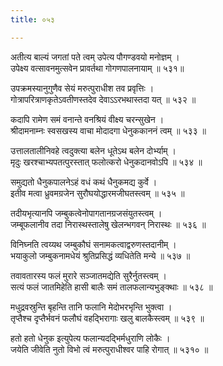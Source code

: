 ```yaml
---
title: ०५३

---
```

<div class="audioEmbed"  caption="सीतालक्ष्मी-वाचनम्" src="https://sanskritdocuments.org/sites/completenarayaneeyam/SoundFiles/053/053_01.mp3"></div>


अतीत्य बाल्यं जगतां पते त्वम् उपेत्य पौगण्डवयो मनोज्ञम् ।  
उपेक्ष्य वत्सावनमुत्सवेन प्रावर्तथा गोगणपालनायाम् ॥ ५३१॥

<div class="audioEmbed"  caption="सीतालक्ष्मी-वाचनम्" src="https://sanskritdocuments.org/sites/completenarayaneeyam/SoundFiles/053/053_02.mp3"></div>


उपक्रमस्यानुगुणैव सेयं मरुत्पुराधीश तव प्रवृत्तिः ।  
गोत्रापरित्राणकृतेऽवतीणस्तदेव देवाऽऽरभथास्तदा यत् ॥ ५३२ ॥

<div class="audioEmbed"  caption="सीतालक्ष्मी-वाचनम्" src="https://sanskritdocuments.org/sites/completenarayaneeyam/SoundFiles/053/053_03.mp3"></div>


कदापि रामेण समं वनान्ते वनश्रियं वीक्ष्य चरन्सुखेन ।  
श्रीदामनाम्नः स्वसखस्य वाचा मोदादगा धेनुककाननं त्वम् ॥ ५३३ ॥

<div class="audioEmbed"  caption="सीतालक्ष्मी-वाचनम्" src="https://sanskritdocuments.org/sites/completenarayaneeyam/SoundFiles/053/053_04.mp3"></div>


उत्तालतालीनिवहे त्वदुक्त्या बलेन धूतेऽथ बलेन दोर्भ्याम् ।  
मृदुः खरश्चाभ्यपतत्पुरस्तात् फलोत्करो धेनुकदानवोऽपि ॥ ५३४ ॥

<div class="audioEmbed"  caption="सीतालक्ष्मी-वाचनम्" src="https://sanskritdocuments.org/sites/completenarayaneeyam/SoundFiles/053/053_05.mp3"></div>


समुद्यतो धैनुकपालनेऽहं वधं कथं धैनुकमद्य कुर्वे ।  
इतीव मत्वा ध्रुवमग्रजेन सुरौघयोद्धारमजीघतस्त्वम् ॥ ५३५ ॥

<div class="audioEmbed"  caption="सीतालक्ष्मी-वाचनम्" src="https://sanskritdocuments.org/sites/completenarayaneeyam/SoundFiles/053/053_06.mp3"></div>


तदीयभृत्यानपि जम्बुकत्वेनोपागतानग्रजसंयुतस्त्वम् ।  
जम्बूफलानीव तदा निरास्थस्तालेषु खेलन्भगवन् निरास्थः ॥ ५३६ ॥

<div class="audioEmbed"  caption="सीतालक्ष्मी-वाचनम्" src="https://sanskritdocuments.org/sites/completenarayaneeyam/SoundFiles/053/053_07.mp3"></div>


विनिघ्नति त्वय्यथ जम्बुकौघं सनामकत्वाद्वरुणस्तदानीम् ।  
भयाकुलो जम्बुकनामधेयं श्रुतिप्रसिद्धं व्यधितेति मन्ये ॥ ५३७ ॥

<div class="audioEmbed"  caption="सीतालक्ष्मी-वाचनम्" src="https://sanskritdocuments.org/sites/completenarayaneeyam/SoundFiles/053/053_08.mp3"></div>


तवावतारस्य फलं मुरारे सञ्जातमद्येति सुरैर्नुतस्त्वम् ।  
सत्यं फलं जातमिहेति हासी बालैः समं तालफलान्यभुङ्क्थाः ॥ ५३८ ॥

<div class="audioEmbed"  caption="सीतालक्ष्मी-वाचनम्" src="https://sanskritdocuments.org/sites/completenarayaneeyam/SoundFiles/053/053_09.mp3"></div>


मधुद्रवस्रुन्ति बृहन्ति तानि फलानि मेदोभरभृन्ति भुक्त्वा ।  
तृप्तैश्च दृप्तैर्भवनं फलौघं वहद्भिरागाः खलु बालकैस्त्वम् ॥ ५३९ ॥

<div class="audioEmbed"  caption="सीतालक्ष्मी-वाचनम्" src="https://sanskritdocuments.org/sites/completenarayaneeyam/SoundFiles/053/053_10.mp3"></div>


हतो हतो धेनुक इत्युपेत्य फलान्यदद्भिर्मधुराणि लोकैः ।  
जयेति जीवेति नुतो विभो त्वं मरुत्पुराधीश्वर पाहि रोगात् ॥ ५३१० ॥